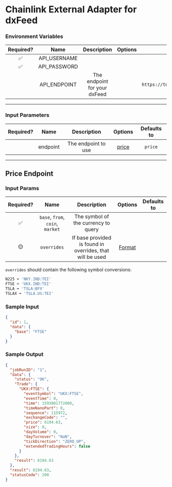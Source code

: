 # Chainlink External Adapter for dxFeed

### Environment Variables

| Required? |     Name     |         Description          | Options |                Defaults to                 |
| :-------: | :----------: | :--------------------------: | :-----: | :----------------------------------------: |
|    ✅     | API_USERNAME |                              |         |                                            |
|    ✅     | API_PASSWORD |                              |         |                                            |
|           | API_ENDPOINT | The endpoint for your dxFeed |         | `https://tools.dxfeed.com/webservice/rest` |

---

### Input Parameters

| Required? |   Name   |     Description     |         Options          | Defaults to |
| :-------: | :------: | :-----------------: | :----------------------: | :---------: |
|           | endpoint | The endpoint to use | [price](#Price-Endpoint) |   `price`   |

---

## Price Endpoint

### Input Params

| Required? |               Name               |                        Description                        |                                       Options                                        | Defaults to |
| :-------: | :------------------------------: | :-------------------------------------------------------: | :----------------------------------------------------------------------------------: | :---------: |
|    ✅     | `base`, `from`, `coin`, `market` |            The symbol of the currency to query            |                                                                                      |             |
|    🟡     |           `overrides`            | If base provided is found in overrides, that will be used | [Format](../../core/bootstrap/src/lib/external-adapter/overrides/presetSymbols.json) |             |

`overrides` should contain the following symbol conversions:

```bash
N225 ➡️ 'NKY.IND:TEI'
FTSE ➡️ 'UKX.IND:TEI'
TSLA ➡️ 'TSLA:BFX'
TSLAX ➡️ 'TSLA.US:TEI'
```

### Sample Input

```json
{
  "id": 1,
  "data": {
    "base": "FTSE"
  }
}
```

### Sample Output

```json
{
  "jobRunID": "1",
  "data": {
    "status": "OK",
    "Trade": {
      "UKX:FTSE": {
        "eventSymbol": "UKX:FTSE",
        "eventTime": 0,
        "time": 1593001772000,
        "timeNanoPart": 0,
        "sequence": 115972,
        "exchangeCode": "",
        "price": 6194.63,
        "size": 0,
        "dayVolume": 0,
        "dayTurnover": "NaN",
        "tickDirection": "ZERO_UP",
        "extendedTradingHours": false
      }
    },
    "result": 6194.63
  },
  "result": 6194.63,
  "statusCode": 200
}
```
